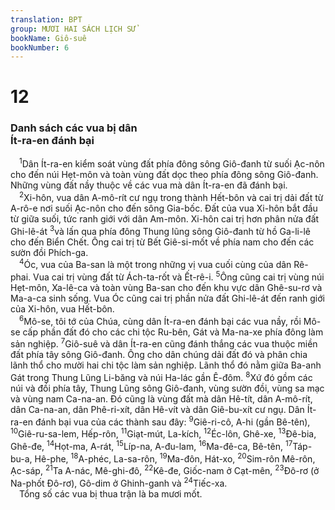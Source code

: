 ```yaml
---
translation: BPT
group: MƯƠI HAI SÁCH LỊCH SỬ
bookName: Giô-suê 
bookNumber: 6
---
```


<div class="title"><h1>12</h1><h3>Danh sách các vua bị dân<br/>Ít-ra-en đánh bại</h3></div>
<span class="verse gios_12_1"> <sup>1</sup>Dân Ít-ra-en kiểm soát vùng đất phía đông sông Giô-đanh từ suối Ạc-nôn cho đến núi Hẹt-môn và toàn vùng đất dọc theo phía đông sông Giô-đanh. Những vùng đất nầy thuộc về các vua mà dân Ít-ra-en đã đánh bại.<br/></span>
<span class="verse gios_12_2"> <sup>2</sup>Xi-hôn, vua dân A-mô-rít cư ngụ trong thành Hết-bôn và cai trị dải đất từ A-rô-e nơi suối Ạc-nôn cho đến sông Gia-bốc. Đất của vua Xi-hôn bắt đầu từ giữa suối, tức ranh giới với dân Am-môn. Xi-hôn cai trị hơn phân nửa đất Ghi-lê-át</span>
<span class="verse gios_12_3"><sup>3</sup>và lấn qua phía đông Thung lũng sông Giô-đanh từ hồ Ga-li-lê cho đến Biển Chết. Ông cai trị từ Bết Giê-si-mốt về phía nam cho đến các sườn đồi Phích-ga.<br/></span>
<span class="verse gios_12_4"> <sup>4</sup>Óc, vua của Ba-san là một trong những vị vua cuối cùng của dân Rê-phai. Vua cai trị vùng đất từ Ách-ta-rốt và Ết-rê-i.</span>
<span class="verse gios_12_5"><sup>5</sup>Ông cũng cai trị vùng núi Hẹt-môn, Xa-lê-ca và toàn vùng Ba-san cho đến khu vực dân Ghê-su-rơ và Ma-a-ca sinh sống. Vua Óc cũng cai trị phần nửa đất Ghi-lê-át đến ranh giới của Xi-hôn, vua Hết-bôn.<br/></span>
<span class="verse gios_12_6"> <sup>6</sup>Mô-se, tôi tớ của Chúa, cùng dân Ít-ra-en đánh bại các vua nầy, rồi Mô-se cấp phần đất đó cho các chi tộc Ru-bên, Gát và Ma-na-xe phía đông làm sản nghiệp.</span>
<span class="verse gios_12_7"><sup>7</sup>Giô-suê và dân Ít-ra-en cũng đánh thắng các vua thuộc miền đất phía tây sông Giô-đanh. Ông cho dân chúng dải đất đó và phân chia lãnh thổ cho mười hai chi tộc làm sản nghiệp. Lãnh thổ đó nằm giữa Ba-anh Gát trong Thung Lũng Li-băng và núi Ha-lác gần Ê-đôm.</span>
<span class="verse gios_12_8"><sup>8</sup>Xứ đó gồm các núi và đồi phía tây, Thung Lũng sông Giô-đanh, vùng sườn đồi, vùng sa mạc và vùng nam Ca-na-an. Đó cũng là vùng đất mà dân Hê-tít, dân A-mô-rít, dân Ca-na-an, dân Phê-ri-xít, dân Hê-vít và dân Giê-bu-xít cư ngụ. Dân Ít-ra-en đánh bại vua của các thành sau đây:</span>
<span class="verse gios_12_9"><sup>9</sup>Giê-ri-cô, A-hi (gần Bê-tên),</span>
<span class="verse gios_12_10"><sup>10</sup>Giê-ru-sa-lem, Hếp-rôn,</span>
<span class="verse gios_12_11"><sup>11</sup>Giạt-mút, La-kích,</span>
<span class="verse gios_12_12"><sup>12</sup>Éc-lôn, Ghê-xe,</span>
<span class="verse gios_12_13"><sup>13</sup>Đê-bia, Ghê-đe,</span>
<span class="verse gios_12_14"><sup>14</sup>Họt-ma, A-rát,</span>
<span class="verse gios_12_15"><sup>15</sup>Líp-na, A-đu-lam,</span>
<span class="verse gios_12_16"><sup>16</sup>Ma-đê-ca, Bê-tên,</span>
<span class="verse gios_12_17"><sup>17</sup>Táp-bu-a, Hê-phe,</span>
<span class="verse gios_12_18"><sup>18</sup>A-phéc, La-sa-rôn,</span>
<span class="verse gios_12_19"><sup>19</sup>Ma-đôn, Hát-xo,</span>
<span class="verse gios_12_20"><sup>20</sup>Sim-rôn Mê-rôn, Ạc-sáp,</span>
<span class="verse gios_12_21"><sup>21</sup>Ta A-nác, Mê-ghi-đô,</span>
<span class="verse gios_12_22"><sup>22</sup>Kê-đe, Giốc-nam ở Cạt-mên,</span>
<span class="verse gios_12_23"><sup>23</sup>Đô-rơ (ở Na-phốt Đô-rơ), Gô-dim ở Ghinh-ganh và</span>
<span class="verse gios_12_24"><sup>24</sup>Tiếc-xa.<br/> Tổng số các vua bị thua trận là ba mươi mốt.<br/></span>
